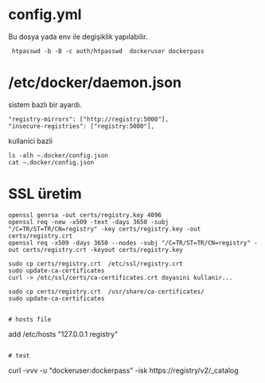 # config.yml
Bu dosya yada env ile degişiklik yapılabilir.

``` htpasswd -b -B -c auth/htpasswd  dockeruser dockerpass```



# /etc/docker/daemon.json

sistem bazlı bir ayardı. 

```
"registry-mirrors": ["http://registry:5000"],
"insecure-registries": ["registry:5000"],
```

kullanici bazli 

```
ls -alh ~.docker/config.json
cat ~.docker/config.json
```



# SSL üretim

```
openssl genrsa -out certs/registry.key 4096
openssl req -new -x509 -text -days 3650 -subj "/C=TR/ST=TR/CN=registry" -key certs/registry.key -out certs/registry.crt
openssl req -x509 -days 3650 --nodes -subj "/C=TR/ST=TR/CN=registry" -out certs/registry.crt -keyout certs/registry.key

sudo cp certs/registry.crt  /etc/ssl/registry.crt
sudo update-ca-certificates
curl -> /etc/ssl/certs/ca-certificates.crt doyasini kullanir...

sudo cp certs/registry.crt  /usr/share/ca-certificates/
sudo update-ca-certificates


# hosts file 
``` 
add /etc/hosts    "127.0.0.1 registry"

```

# test

```
curl -vvv -u "dockeruser:dockerpass" -isk https://registry/v2/_catalog
```





